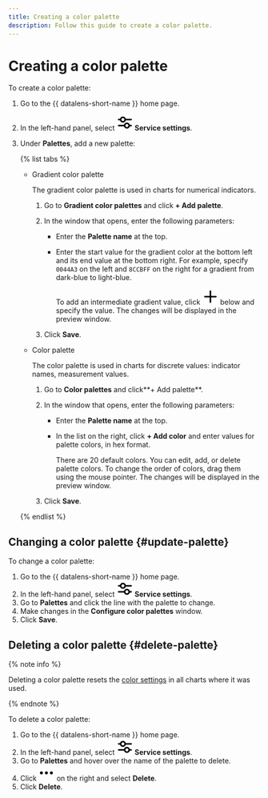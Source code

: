 ```yaml
---
title: Creating a color palette
description: Follow this guide to create a color palette.
---
```


# Creating a color palette


To create a color palette:

1. Go to the {{ datalens-short-name }} home page.
1. In the left-hand panel, select ![image](../../../_assets/console-icons/sliders.svg) **Service settings**.
1. Under **Palettes**, add a new palette:

   {% list tabs %}

   - Gradient color palette

     The gradient color palette is used in charts for numerical indicators.

     1. Go to **Gradient color palettes** and click **+ Add palette**.
     1. In the window that opens, enter the following parameters:

        * Enter the **Palette name** at the top.
        * Enter the start value for the gradient color at the bottom left and its end value at the bottom right. For example, specify `0044A3` on the left and `8CCBFF` on the right for a gradient from dark-blue to light-blue.

          To add an intermediate gradient value, click ![image](../../../_assets/console-icons/plus.svg) below and specify the value. The changes will be displayed in the preview window.

     1. Click **Save**.

   - Color palette

     The color palette is used in charts for discrete values: indicator names, measurement values.

     1. Go to **Color palettes** and click**+ Add palette**.
     1. In the window that opens, enter the following parameters:

        * Enter the **Palette name** at the top.
        * In the list on the right, click **+ Add color** and enter values for palette colors, in hex format.

          There are 20 default colors. You can edit, add, or delete palette colors. To change the order of colors, drag them using the mouse pointer. The changes will be displayed in the preview window.

     1. Click **Save**.

   {% endlist %}

## Changing a color palette {#update-palette}

To change a color palette:

1. Go to the {{ datalens-short-name }} home page.
1. In the left-hand panel, select ![image](../../../_assets/console-icons/sliders.svg) **Service settings**.
1. Go to **Palettes** and click the line with the palette to change.
1. Make changes in the **Configure color palettes** window.
1. Click **Save**.

## Deleting a color palette {#delete-palette}

{% note info %}

Deleting a color palette resets the [color settings](../../concepts/chart/settings.md#color-settings) in all charts where it was used.

{% endnote %}

To delete a color palette:

1. Go to the {{ datalens-short-name }} home page.
1. In the left-hand panel, select ![image](../../../_assets/console-icons/sliders.svg) **Service settings**.
1. Go to **Palettes** and hover over the name of the palette to delete.
1. Click ![image](../../../_assets/console-icons/ellipsis.svg) on the right and select **Delete**.
1. Click **Delete**.

